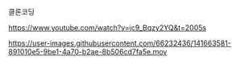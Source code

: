 클론코딩

https://www.youtube.com/watch?v=jc9_Bqzy2YQ&t=2005s




https://user-images.githubusercontent.com/66232436/141663581-891010e5-9be1-4a70-b2ae-8b506cd7fa5e.mov

